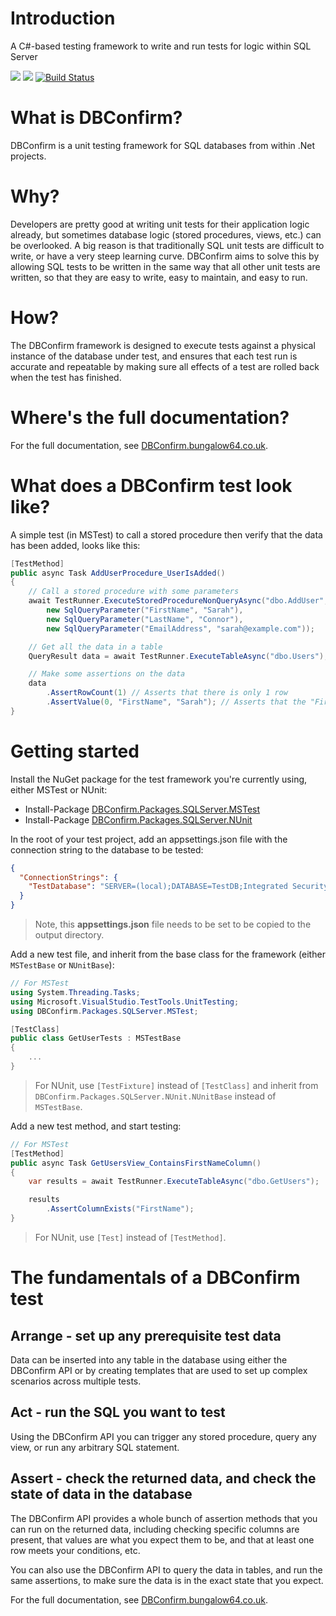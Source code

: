 # Introduction 
A C#-based testing framework to write and run tests for logic within SQL Server

[![](https://img.shields.io/nuget/v/DBConfirm.Core)](https://www.nuget.org/packages/DBConfirm.Core/)
[![](https://img.shields.io/nuget/dt/DBConfirm.Core)](https://www.nuget.org/packages/DBConfirm.Core/)
[![Build Status](https://dev.azure.com/bungalow64/Bungalow64.SqlTesting/_apis/build/status/Bungalow64.SqlTesting/Sprint-CI)](https://dev.azure.com/bungalow64/Bungalow64.SqlTesting/_build/latest?definitionId=1)

# What is DBConfirm?
DBConfirm is a unit testing framework for SQL databases from within .Net projects.

# Why?
Developers are pretty good at writing unit tests for their application logic already, but sometimes database logic (stored procedures, views, etc.) can be overlooked.  A big reason is that traditionally SQL unit tests are difficult to write, or have a very steep learning curve.  DBConfirm aims to solve this by allowing SQL tests to be written in the same way that all other unit tests are written, so that they are easy to write, easy to maintain, and easy to run.

# How?
The DBConfirm framework is designed to execute tests against a physical instance of the database under test, and ensures that each test run is accurate and repeatable by making sure all effects of a test are rolled back when the test has finished.

# Where's the full documentation?

For the full documentation, see [DBConfirm.bungalow64.co.uk](https://DBConfirm.bungalow64.co.uk/).

# What does a DBConfirm test look like?
A simple test (in MSTest) to call a stored procedure then verify that the data has been added, looks like this:

```csharp
[TestMethod]
public async Task AddUserProcedure_UserIsAdded()
{
    // Call a stored procedure with some parameters
    await TestRunner.ExecuteStoredProcedureNonQueryAsync("dbo.AddUser",
        new SqlQueryParameter("FirstName", "Sarah"),
        new SqlQueryParameter("LastName", "Connor"),
        new SqlQueryParameter("EmailAddress", "sarah@example.com"));

    // Get all the data in a table
    QueryResult data = await TestRunner.ExecuteTableAsync("dbo.Users");

    // Make some assertions on the data
    data
        .AssertRowCount(1) // Asserts that there is only 1 row
        .AssertValue(0, "FirstName", "Sarah"); // Asserts that the "FirstName" value is "Sarah" in the first row
}
```

# Getting started

Install the NuGet package for the test framework you're currently using, either MSTest or NUnit:

* Install-Package [DBConfirm.Packages.SQLServer.MSTest](https://www.nuget.org/packages/DBConfirm.Packages.SQLServer.MSTest/)
* Install-Package [DBConfirm.Packages.SQLServer.NUnit](https://www.nuget.org/packages/DBConfirm.Packages.SQLServer.NUnit/)

In the root of your test project, add an appsettings.json file with the connection string to the database to be tested:

```json
{
  "ConnectionStrings": {
    "TestDatabase": "SERVER=(local);DATABASE=TestDB;Integrated Security=true;Connection Timeout=30;"
  }
}
```

> Note, this **appsettings.json** file needs to be set to be copied to the output directory.

Add a new test file, and inherit from the base class for the framework (either `MSTestBase` or `NUnitBase`):

```csharp
// For MSTest
using System.Threading.Tasks;
using Microsoft.VisualStudio.TestTools.UnitTesting;
using DBConfirm.Packages.SQLServer.MSTest;

[TestClass]
public class GetUserTests : MSTestBase
{
    ...
}
```

> For NUnit, use `[TestFixture]` instead of `[TestClass]` and inherit from `DBConfirm.Packages.SQLServer.NUnit.NUnitBase` instead of `MSTestBase`.

Add a new test method, and start testing:

```csharp
// For MSTest
[TestMethod]
public async Task GetUsersView_ContainsFirstNameColumn()
{
    var results = await TestRunner.ExecuteTableAsync("dbo.GetUsers");

    results
        .AssertColumnExists("FirstName");
}
```

> For NUnit, use `[Test]` instead of `[TestMethod]`.

# The fundamentals of a DBConfirm test

## Arrange - set up any prerequisite test data

Data can be inserted into any table in the database using either the DBConfirm API or by creating templates that are used to set up complex scenarios across multiple tests.

## Act - run the SQL you want to test

Using the DBConfirm API you can trigger any stored procedure, query any view, or run any arbitrary SQL statement.

## Assert - check the returned data, and check the state of data in the database

The DBConfirm API provides a whole bunch of assertion methods that you can run on the returned data, including checking specific columns are present, that values are what you expect them to be, and that at least one row meets your conditions, etc.

You can also use the DBConfirm API to query the data in tables, and run the same assertions, to make sure the data is in the exact state that you expect.

For the full documentation, see [DBConfirm.bungalow64.co.uk](https://DBConfirm.bungalow64.co.uk/).